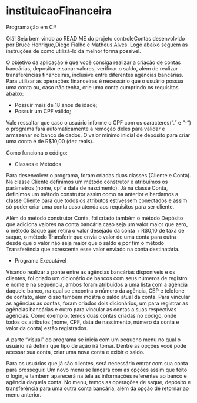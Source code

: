 # instituicaoFinanceira
Programação em C#

Olá! Seja bem vindo ao READ ME do projeto controleContas desenvolvido por Bruce Henrique,Diego Fialho e Matheus Alves. Logo abaixo seguem as instruções de como utilizá-lo da melhor forma possível.

O objetivo da aplicação é que você consiga realizar a criação de contas bancárias, depositar e sacar valores, verificar o saldo, além de realizar transferências financeiras, inclusive entre diferentes agências bancárias. Para utilizar as operações financeiras é necessário que o usuário possua uma conta ou, caso não tenha, crie uma conta cumprindo os requisitos abaixo:
-	Possuir mais de 18 anos de idade;
-	Possuir um CPF válido;

Vale ressaltar que caso o usuário informe o CPF com os caracteres(“.” e “-“) o programa fará automaticamente a remoção deles para validar e armazenar no banco de dados. O valor mínimo inicial de depósito para criar uma conta é de R$10,00 (dez reais).


Como funciona o código:

-	Classes e Métodos

Para desenvolver o programa, foram criadas duas classes (Cliente e Conta). Na classe Cliente definimos um método construtor e atribuímos os parâmetros (nome, cpf e data de nascimento). Já na classe Conta, definimos um método construtor assim como na anterior e herdamos a classe Cliente para que todos os atributos estivessem conectados e assim só poder criar uma conta caso atenda aos requisitos para ser cliente.

Além do método construtor Conta, foi criado também o método Depósito que adiciona valores na conta bancária caso seja um valor maior que zero, o método Saque que retira o valor desejado da conta + R$0,10 de taxa de saque, o método Transferir que envia o valor de uma conta para outra desde que o valor não seja maior que o saldo e por fim o método Transferência que acrescenta esse valor enviado na conta destinatária.

-	Programa Executável

Visando realizar a ponte entre as agências bancárias disponíveis e os clientes, foi criado um dicionário de bancos com seus números de registro e nome e na sequência, ambos foram atribuídos a uma lista com a agência daquele banco, na qual se encontra o número da agência, CEP e telefone de contato, além disso também mostra o saldo atual da conta. Para vincular as agências as contas, foram criados dois dicionários, um para registrar as agências bancárias e outro para vincular as contas a suas respectivas agências. Como exemplo, temos duas contas criadas no código, onde todos os atributos (nome, CPF, data de nascimento, número da conta e valor da conta) estão registrados.

A parte “visual” do programa se inicia com um pequeno menu no qual o usuário irá definir que tipo de ação irá tomar. Dentre as opções você pode acessar sua conta, criar uma nova conta e exibir o saldo. 

Para os usuários que já são clientes, será necessário entrar com sua conta para prosseguir. Um novo menu se lançará com as opções assim que feito o login, e também aparecerá na tela as informações referentes ao banco e agência daquela conta. No menu, temos as operações de saque, depósito e transferência para uma outra conta bancária, além da opção de retornar ao menu anterior. 
